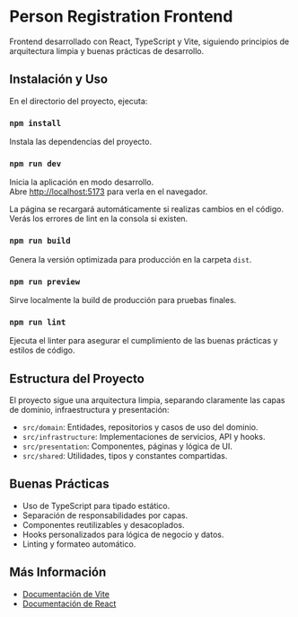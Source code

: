 
# Person Registration Frontend

Frontend desarrollado con React, TypeScript y Vite, siguiendo principios de arquitectura limpia y buenas prácticas de desarrollo.

## Instalación y Uso

En el directorio del proyecto, ejecuta:

### `npm install`

Instala las dependencias del proyecto.

### `npm run dev`

Inicia la aplicación en modo desarrollo.\
Abre [http://localhost:5173](http://localhost:5173) para verla en el navegador.

La página se recargará automáticamente si realizas cambios en el código.\
Verás los errores de lint en la consola si existen.

### `npm run build`

Genera la versión optimizada para producción en la carpeta `dist`.

### `npm run preview`

Sirve localmente la build de producción para pruebas finales.

### `npm run lint`

Ejecuta el linter para asegurar el cumplimiento de las buenas prácticas y estilos de código.

## Estructura del Proyecto

El proyecto sigue una arquitectura limpia, separando claramente las capas de dominio, infraestructura y presentación:

- `src/domain`: Entidades, repositorios y casos de uso del dominio.
- `src/infrastructure`: Implementaciones de servicios, API y hooks.
- `src/presentation`: Componentes, páginas y lógica de UI.
- `src/shared`: Utilidades, tipos y constantes compartidas.

## Buenas Prácticas

- Uso de TypeScript para tipado estático.
- Separación de responsabilidades por capas.
- Componentes reutilizables y desacoplados.
- Hooks personalizados para lógica de negocio y datos.
- Linting y formateo automático.

## Más Información

- [Documentación de Vite](https://vitejs.dev/)
- [Documentación de React](https://react.dev/)

